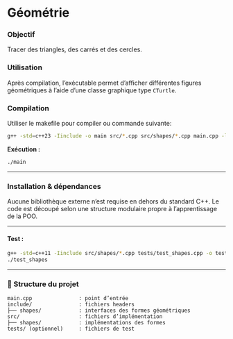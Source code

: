 # Géométrie

### Objectif

Tracer des triangles, des carrés et des cercles.

### Utilisation

Après compilation, l’exécutable permet d’afficher différentes figures géométriques à l’aide d’une classe graphique type `CTurtle`.

### Compilation

Utiliser le makefile pour compiler ou commande suivante:

```bash
g++ -std=c++23 -Iinclude -o main src/*.cpp src/shapes/*.cpp main.cpp -lgdi32 -luser32
```


**Exécution :**

```bash
./main
```

---

### Installation & dépendances

Aucune bibliothèque externe n’est requise en dehors du standard C++.
Le code est découpé selon une structure modulaire propre à l’apprentissage de la POO.

---


#### Test :

```bash
g++ -std=c++11 -Iinclude src/shapes/*.cpp tests/test_shapes.cpp -o test_shapes
./test_shapes
```

---

### 📁 Structure du projet

```text
main.cpp               : point d’entrée
include/               : fichiers headers
├── shapes/            : interfaces des formes géométriques
src/                   : fichiers d’implémentation
├── shapes/            : implémentations des formes
tests/ (optionnel)     : fichiers de test
```
